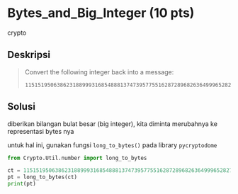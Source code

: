# Bytes_and_Big_Integer (10 pts)
crypto

## Deskripsi
> Convert the following integer back into a message:
> ``` console
> 11515195063862318899931685488813747395775516287289682636499965282714637259206269
> ```

## Solusi
diberikan bilangan bulat besar (big integer), kita diminta merubahnya ke representasi bytes nya

untuk hal ini, gunakan fungsi `long_to_bytes()` pada library `pycryptodome`

``` python
from Crypto.Util.number import long_to_bytes

ct = 11515195063862318899931685488813747395775516287289682636499965282714637259206269
pt = long_to_bytes(ct)
print(pt)
```

